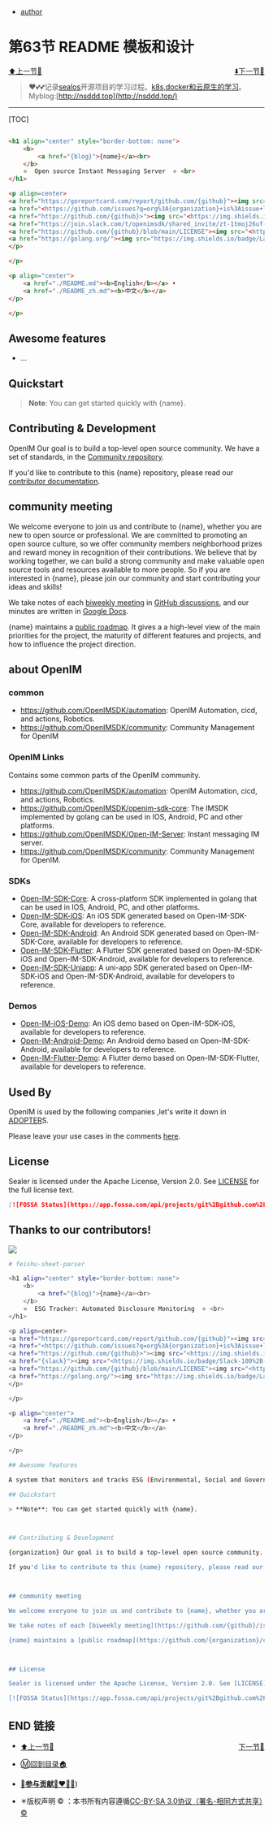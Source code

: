 + [author](http://nsddd.top)

# 第63节 README 模板和设计

<div><a href = '62.md' style='float:left'>⬆️上一节🔗  </a><a href = '64.md' style='float: right'>  ⬇️下一节🔗</a></div>
<br>

> ❤️💕💕记录[sealos](https://github.com/3293172751/sealos)开源项目的学习过程。[k8s,docker和云原生的学习](https://github.com/3293172751/sealos)。Myblog:[http://nsddd.top](http://nsddd.top/)

---
[TOC]

```markdown

<h1 align="center" style="border-bottom: none">
    <b>
        <a href="{blog}">{name}</a><br>
    </b>
    ⭐️  Open source Instant Messaging Server  ⭐️ <br>
</h1>

<p align=center>
<a href="https://goreportcard.com/report/github.com/{github}"><img src="https://goreportcard.com/badge/github.com/{github}" alt="A+"></a>
<a href="<https://github.com/issues?q=org%3A{organization}+is%3Aissue+label%3A%22good+first+issue%22+no%3Aassignee>"><img src="<https://img.shields.io/github/issues/{github}/good%20first%20issue?logo=%22github%22>" alt="good first"></a>
<a href="https://github.com/{github}>"><img src="<https://img.shields.io/github/stars/{github}.svg?style=flat&logo=github&colorB=deeppink&label=stars"></a>
<a href="https://join.slack.com/t/openimsdk/shared_invite/zt-1tmoj26uf-_FDy3dowVHBiGvLk9e5Xkg"><img src="<https://img.shields.io/badge/Slack-100%2B-blueviolet?logo=slack&amp;logoColor=white"></a>
<a href="https://github.com/{github}/blob/main/LICENSE"><img src="<https://img.shields.io/badge/license-Apache--2.0-green"></a>
<a href="https://golang.org/"><img src="https://img.shields.io/badge/Language-Go-blue.svg"></a>
</p>

</p>

<p align="center">
    <a href="./README.md"><b>English</b></a> •
    <a href="./README_zh.md"><b>中文</b></a>
</p>

</p>
```

## Awesome features

+ …

## Quickstart

> **Note**: You can get started quickly with {name}.

## Contributing & Development

OpenIM Our goal is to build a top-level open source community. We have a set of standards, in the [Community repository](https://github.com/OpenIMSDK/community).

If you'd like to contribute to this {name} repository, please read our [contributor documentation](https://github.com/{github}/blob/main/CONTRIBUTING.md).

## community meeting

We welcome everyone to join us and contribute to {name}, whether you are new to open source or professional. We are committed to promoting an open source culture, so we offer community members neighborhood prizes and reward money in recognition of their contributions. We believe that by working together, we can build a strong community and make valuable open source tools and resources available to more people. So if you are interested in {name}, please join our community and start contributing your ideas and skills!

We take notes of each [biweekly meeting](https://github.com/OpenIMSDK/Open-IM-Server/issues/381) in [GitHub discussions](https://github.com/OpenIMSDK/Open-IM-Server/discussions/categories/meeting), and our minutes are written in [Google Docs](https://docs.google.com/document/d/1nx8MDpuG74NASx081JcCpxPgDITNTpIIos0DS6Vr9GU/edit?usp=sharing).

{name} maintains a [public roadmap](https://github.com/OpenIMSDK/community/tree/main/roadmaps). It gives a a high-level view of the main priorities for the project, the maturity of different features and projects, and how to influence the project direction.

## about OpenIM

### common

+ https://github.com/OpenIMSDK/automation: OpenIM Automation, cicd, and actions, Robotics.
+ https://github.com/OpenIMSDK/community: Community Management for OpenIM

### OpenIM **Links**

Contains some common parts of the OpenIM community.

+ https://github.com/OpenIMSDK/automation: OpenIM Automation, cicd, and actions, Robotics.
+ https://github.com/OpenIMSDK/openim-sdk-core: The IMSDK implemented by golang can be used in IOS, Android, PC and other platforms.
+ https://github.com/OpenIMSDK/Open-IM-Server: Instant messaging IM server.
+ https://github.com/OpenIMSDK/community: Community Management for OpenIM.

### SDKs

+ [Open-IM-SDK-Core](https://github.com/OpenIMSDK/Open-IM-SDK-Core): A cross-platform SDK implemented in golang that can be used in IOS, Android, PC, and other platforms.
+ [Open-IM-SDK-iOS](https://github.com/OpenIMSDK/Open-IM-SDK-iOS): An iOS SDK generated based on Open-IM-SDK-Core, available for developers to reference.
+ [Open-IM-SDK-Android](https://github.com/OpenIMSDK/Open-IM-SDK-Android): An Android SDK generated based on Open-IM-SDK-Core, available for developers to reference.
+ [Open-IM-SDK-Flutter](https://github.com/OpenIMSDK/Open-IM-SDK-Flutter): A Flutter SDK generated based on Open-IM-SDK-iOS and Open-IM-SDK-Android, available for developers to reference.
+ [Open-IM-SDK-Uniapp](https://github.com/OpenIMSDK/Open-IM-SDK-Uniapp): A uni-app SDK generated based on Open-IM-SDK-iOS and Open-IM-SDK-Android, available for developers to reference.

### Demos

+ [Open-IM-iOS-Demo](https://github.com/OpenIMSDK/Open-IM-iOS-Demo): An iOS demo based on Open-IM-SDK-iOS, available for developers to reference.
+ [Open-IM-Android-Demo](https://github.com/OpenIMSDK/Open-IM-Android-Demo): An Android demo based on Open-IM-SDK-Android, available for developers to reference.
+ [Open-IM-Flutter-Demo](https://github.com/OpenIMSDK/Open-IM-Flutter-Demo): A Flutter demo based on Open-IM-SDK-Flutter, available for developers to reference.

## Used By

OpenIM is used by the following companies ,let's write it down in [ADOPTER](https://github.com/OpenIMSDK/community/blob/main/ADOPTERS.md)S.

Please leave your use cases in the comments [here](https://github.com/OpenIMSDK/Open-IM-Server/issues/379).

## License

Sealer is licensed under the Apache License, Version 2.0. See [LICENSE](https://github.com/OpenIMSDK/{name}/LICENSE) for the full license text.

```markdown
[![FOSSA Status](https://app.fossa.com/api/projects/git%2Bgithub.com%2Fsealerio%2Fsealer.svg?type=large)](https://app.fossa.com/projects/git%2Bgithub.com%2FOpenIMSDK%2FOpen-IM-SDK-Core?ref=badge_large)
```

## Thanks to our contributors!

<a href="https://github.com/{github}/graphs/contributors">
  <img src="https://contrib.rocks/image?repo={github}" />
</a>





```bash
# feishu-sheet-parser

<h1 align="center" style="border-bottom: none">
    <b>
        <a href="{blog}">{name}</a><br>
    </b>
    ⭐️  ESG Tracker: Automated Disclosure Monitoring  ⭐️ <br>
</h1>

<p align=center>
<a href="https://goreportcard.com/report/github.com/{github}"><img src="https://goreportcard.com/badge/github.com/{github}" alt="A+"></a>
<a href="<https://github.com/issues?q=org%3A{organization}+is%3Aissue+label%3A%22good+first+issue%22+no%3Aassignee>"><img src="<https://img.shields.io/github/issues/{github}/good%20first%20issue?logo=%22github%22>" alt="good first"></a>
<a href="https://github.com/{github}>"><img src="<https://img.shields.io/github/stars/{github}.svg?style=flat&logo=github&colorB=deeppink&label=stars"></a>
<a href="{slack}"><img src="<https://img.shields.io/badge/Slack-100%2B-blueviolet?logo=slack&amp;logoColor=white"></a>
<a href="https://github.com/{github}/blob/main/LICENSE"><img src="<https://img.shields.io/badge/license-Apache--2.0-green"></a>
<a href="https://golang.org/"><img src="https://img.shields.io/badge/Language-Go-blue.svg"></a>
</p>

</p>

<p align="center">
    <a href="./README.md"><b>English</b></a> •
    <a href="./README_zh.md"><b>中文</b></a>
</p>

</p>

## Awesome features

A system that monitors and tracks ESG (Environmental, Social and Governance) disclosures and ratings from various public data sources. It collects ESG data points from sources like Feishu spreadsheets and makes them available through an administrative interface.

## Quickstart

> **Note**: You can get started quickly with {name}.



## Contributing & Development

{organization} Our goal is to build a top-level open source community. We have a set of standards, in the [Community repository](https://github.com/{organization}/community).

If you'd like to contribute to this {name} repository, please read our [contributor documentation](https://github.com/{github}/blob/main/CONTRIBUTING.md).



## community meeting

We welcome everyone to join us and contribute to {name}, whether you are new to open source or professional. We are committed to promoting an open source culture, so we offer community members neighborhood prizes and reward money in recognition of their contributions. We believe that by working together, we can build a strong community and make valuable open source tools and resources available to more people. So if you are interested in {name}, please join our community and start contributing your ideas and skills!

We take notes of each [biweekly meeting](https://github.com/{github}/issues/381) in [GitHub discussions](https://github.com/{github}/discussions/categories/meeting), and our minutes are written in [Google Docs](https://docs.google.com/document/d/1nx8MDpuG74NASx081JcCpxPgDITNTpIIos0DS6Vr9GU/edit?usp=sharing).

{name} maintains a [public roadmap](https://github.com/{organization}/community/tree/main/roadmaps). It gives a a high-level view of the main priorities for the project, the maturity of different features and projects, and how to influence the project direction.



## License

Sealer is licensed under the Apache License, Version 2.0. See [LICENSE](https://github.com/{github}/tree/main/LICENSE) for the full license text.

[![FOSSA Status](https://app.fossa.com/api/projects/git%2Bgithub.com%2Fsealerio%2Fsealer.svg?type=large)](https://app.fossa.com/projects/git%2Bgithub.com%2F{organization}%2F{name}?ref=badge_large)
```





## END 链接
<ul><li><div><a href = '62.md' style='float:left'>⬆️上一节🔗  </a><a href = '64.md' style='float: right'>  ️下一节🔗</a></div></li></ul>

+ [Ⓜ️回到目录🏠](../README.md)

+ [**🫵参与贡献💞❤️‍🔥💖**](https://nsddd.top/archives/contributors))

+ ✴️版权声明 &copy; ：本书所有内容遵循[CC-BY-SA 3.0协议（署名-相同方式共享）&copy;](http://zh.wikipedia.org/wiki/Wikipedia:CC-by-sa-3.0协议文本) 

